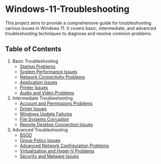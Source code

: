 # Windows-11-Troubleshooting

This project aims to provide a comprehensive guide for troubleshooting various issues in Windows 11. It covers basic, intermediate, and advanced troubleshooting techniques to diagnose and resolve common problems.

## Table of Contents
1. Basic Troubleshooting
   - [Startup Problems](basic/startup_problems.md)
   - [System Performance Issues](basic/system_performance_issues.md)
   - [Network Connectivity Problems](basic/network_connectivity_problems.md)
   - [Application Issues](basic/application_issues.md)
   - [Printer Issues](basic/printer_issues.md)
   - [Audio and Video Problems](basic/audio_and_video_problems.md)
2. Intermediate Troubleshooting
   - [Account and Permissions Problems](intermediate/accounts_permissions_problems.md)
   - [Driver Issues](intermediate/driver_issues.md)
   - [Windows Update Failures](intermediate/windows_update_failures.md)
   - [File Systems Corruption](intermediate/file_system_corruption.md)
   - [Remote Desktop Connection Issues](intermediate/remote_desktop_connection_issues.md)
3. Advanced Troubleshooting
   - [BSOD](advanced/bsod.md)
   - [Group Policy Issues](advanced/group_policy_issues.md)
   - [Advanced Network Configuration Problems](advanced/advanced_network_configuration_problems.md)
   - [Virtualization and Hyper-V Problems](advanced/virtualization_and_hyper-v_problems.md)
   - [Security and Malware Issues](advanced/security_and_malware_issues.md)

